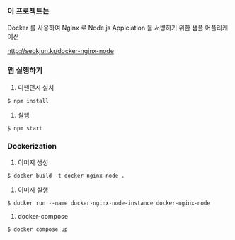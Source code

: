 ### 이 프로젝트는

Docker 를 사용하여 Nginx 로 Node.js Applciation 을 서빙하기 위한 샘플 어플리케이션

http://seokjun.kr/docker-nginx-node

### 앱 실행하기

1. 디팬던시 설치

  ```
  $ npm install
  ```

1. 실행

  ```
  $ npm start
  ```

### Dockerization

1. 이미지 생성

  ```
  $ docker build -t docker-nginx-node .
  ```

1. 이미지 실행

  ```
  $ docker run --name docker-nginx-node-instance docker-nginx-node
  ```

1. docker-compose

  ```
  $ docker compose up
  ```
